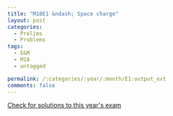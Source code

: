 ```yaml
---
title: "M18E1 &ndash; Space charge"
layout: post
categories:
  - Prelims
  - Problems
tags:
  - E&M
  - M18
  - untagged

permalink: /:categories/:year/:month/E1:output_ext
comments: false
---
```

<object data="2018M1E.pdf" type="application/pdf" width="100%" height="500"></object>
<div class="message"><a href='https://princetonprelim.com/prelim/38/'>Check for solutions to this year's exam</a></div>